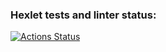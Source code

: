 ### Hexlet tests and linter status:
[![Actions Status](https://github.com/craz3r/devops-for-programmers-project-76/workflows/hexlet-check/badge.svg)](https://github.com/craz3r/devops-for-programmers-project-76/actions)